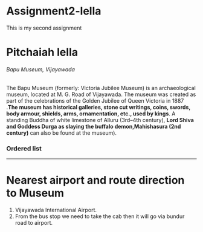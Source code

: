 # Assignment2-lella
This is my second assignment

# Pitchaiah lella 

###### Bapu Museum, Vijayawada
The Bapu Museum (formerly: Victoria Jubilee Museum) is an archaeological museum, located at M. G. Road of Vijayawada. The museum was created as part of the celebrations of the Golden Jubilee of Queen Victoria in 1887 .**The museum has historical galleries, stone cut writings, coins, swords, body armour, shields, arms, ornamentation, etc., used by kings**. A standing Buddha of white limestone of Alluru (3rd–4th century), **Lord Shiva and Goddess Durga as slaying the buffalo demon,Mahishasura (2nd century)** can also be found at the museum).

### Ordered list
---
# Nearest airport and route direction to Museum

1. Vijayawada International Airport.
2. From the bus stop we need to take the cab then it will go via bundur road to airport.
